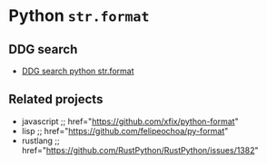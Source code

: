<!---
### <beg-file_info>
### document_metadata:
###   - caption: "caption"
###     dmid: "uu743fondling_trillion"
###     date: created="2019-12-14 18:48:48"
###     last: lastmod="2019-12-14 18:48:48"
###     tags: __tags__
###     author:     created="__author__"
###     filetype:   "__filetype__"
###     lastupdate: "__lastupdate__"
###     desc: |
###         ## Overview
###         * __desc__
###     seealso: |
###         ## See also
###         * href="https://duckduckgo.com/?q=site%3Agithub.com+python+str.format&ia=web"
###     seeinstead: |
###         * __seeinstead__
### <end-file_info>
--->

# Python `str.format`

## DDG search

* [DDG search python str.format](https://duckduckgo.com/?q=site%3Agithub.com+python+str.format&ia=web)

## Related projects 
<!--- dmid://uu420sealdriq1576379038 --->

* javascript      ;; href="https://github.com/xfix/python-format"
* lisp            ;; href="https://github.com/felipeochoa/py-format"
* rustlang        ;; href="https://github.com/RustPython/RustPython/issues/1382"

